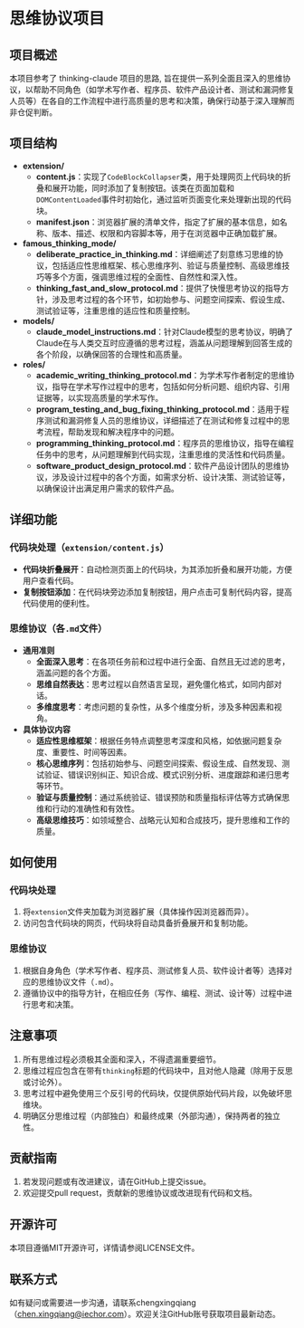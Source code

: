 # 思维协议项目

## 项目概述

本项目参考了 thinking-claude 项目的思路, 旨在提供一系列全面且深入的思维协议，以帮助不同角色（如学术写作者、程序员、软件产品设计者、测试和漏洞修复人员等）在各自的工作流程中进行高质量的思考和决策，确保行动基于深入理解而非仓促判断。

## 项目结构

- **extension/**
  - **content.js**：实现了`CodeBlockCollapser`类，用于处理网页上代码块的折叠和展开功能，同时添加了复制按钮。该类在页面加载和`DOMContentLoaded`事件时初始化，通过监听页面变化来处理新出现的代码块。
  - **manifest.json**：浏览器扩展的清单文件，指定了扩展的基本信息，如名称、版本、描述、权限和内容脚本等，用于在浏览器中正确加载扩展。
- **famous_thinking_mode/**
  - **deliberate_practice_in_thinking.md**：详细阐述了刻意练习思维的协议，包括适应性思维框架、核心思维序列、验证与质量控制、高级思维技巧等多个方面，强调思维过程的全面性、自然性和深入性。
  - **thinking_fast_and_slow_protocol.md**：提供了快慢思考协议的指导方针，涉及思考过程的各个环节，如初始参与、问题空间探索、假设生成、测试验证等，注重思维的适应性和质量控制。
- **models/**
  - **claude_model_instructions.md**：针对Claude模型的思考协议，明确了Claude在与人类交互时应遵循的思考过程，涵盖从问题理解到回答生成的各个阶段，以确保回答的合理性和高质量。
- **roles/**
  - **academic_writing_thinking_protocol.md**：为学术写作者制定的思维协议，指导在学术写作过程中的思考，包括如何分析问题、组织内容、引用证据等，以实现高质量的学术写作。
  - **program_testing_and_bug_fixing_thinking_protocol.md**：适用于程序测试和漏洞修复人员的思维协议，详细描述了在测试和修复过程中的思考流程，帮助发现和解决程序中的问题。
  - **programming_thinking_protocol.md**：程序员的思维协议，指导在编程任务中的思考，从问题理解到代码实现，注重思维的灵活性和代码质量。
  - **software_product_design_protocol.md**：软件产品设计团队的思维协议，涉及设计过程中的各个方面，如需求分析、设计决策、测试验证等，以确保设计出满足用户需求的软件产品。

## 详细功能

### 代码块处理（`extension/content.js`）

- **代码块折叠展开**：自动检测页面上的代码块，为其添加折叠和展开功能，方便用户查看代码。
- **复制按钮添加**：在代码块旁边添加复制按钮，用户点击可复制代码内容，提高代码使用的便利性。

### 思维协议（各`.md`文件）

- **通用准则**
  - **全面深入思考**：在各项任务前和过程中进行全面、自然且无过滤的思考，涵盖问题的各个方面。
  - **思维自然表达**：思考过程以自然语言呈现，避免僵化格式，如同内部对话。
  - **多维度思考**：考虑问题的复杂性，从多个维度分析，涉及多种因素和视角。
- **具体协议内容**
  - **适应性思维框架**：根据任务特点调整思考深度和风格，如依据问题复杂度、重要性、时间等因素。
  - **核心思维序列**：包括初始参与、问题空间探索、假设生成、自然发现、测试验证、错误识别纠正、知识合成、模式识别分析、进度跟踪和递归思考等环节。
  - **验证与质量控制**：通过系统验证、错误预防和质量指标评估等方式确保思维和行动的准确性和有效性。
  - **高级思维技巧**：如领域整合、战略元认知和合成技巧，提升思维和工作的质量。

## 如何使用

### 代码块处理

1. 将`extension`文件夹加载为浏览器扩展（具体操作因浏览器而异）。
2. 访问包含代码块的网页，代码块将自动具备折叠展开和复制功能。

### 思维协议

1. 根据自身角色（学术写作者、程序员、测试修复人员、软件设计者等）选择对应的思维协议文件（`.md`）。
2. 遵循协议中的指导方针，在相应任务（写作、编程、测试、设计等）过程中进行思考和决策。

## 注意事项

1. 所有思维过程必须极其全面和深入，不得遗漏重要细节。
2. 思维过程应包含在带有`thinking`标题的代码块中，且对他人隐藏（除用于反思或讨论外）。
3. 思考过程中避免使用三个反引号的代码块，仅提供原始代码片段，以免破坏思维块。
4. 明确区分思维过程（内部独白）和最终成果（外部沟通），保持两者的独立性。

## 贡献指南

1. 若发现问题或有改进建议，请在GitHub上提交issue。
2. 欢迎提交pull request，贡献新的思维协议或改进现有代码和文档。

## 开源许可

本项目遵循MIT开源许可，详情请参阅LICENSE文件。

## 联系方式

如有疑问或需要进一步沟通，请联系chengxingqiang（<chen.xingqiang@iechor.com>）。欢迎关注GitHub账号获取项目最新动态。

